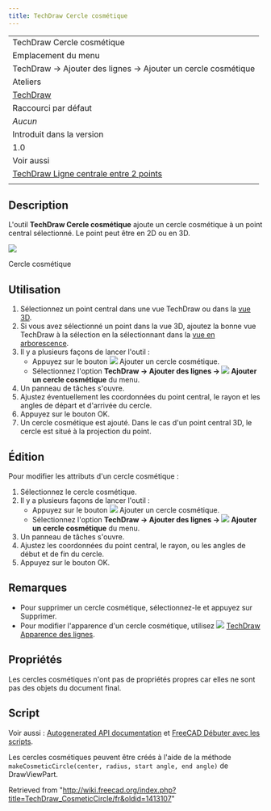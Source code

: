 ```yaml
---
title: TechDraw Cercle cosmétique
---
```

|  |
| --- |
| TechDraw Cercle cosmétique |
| Emplacement du menu |
| TechDraw → Ajouter des lignes → Ajouter un cercle cosmétique |
| Ateliers |
| [TechDraw](/TechDraw_Workbench/fr "TechDraw Workbench/fr") |
| Raccourci par défaut |
| *Aucun* |
| Introduit dans la version |
| 1.0 |
| Voir aussi |
| [TechDraw Ligne centrale entre 2 points](/TechDraw_2PointCosmeticLine/fr "TechDraw 2PointCosmeticLine/fr") |
|  |

## Description

L'outil **TechDraw Cercle cosmétique** ajoute un cercle cosmétique à un point central sélectionné. Le point peut être en 2D ou en 3D.

![](/images/CosmeticCircleSample.png)

Cercle cosmétique

## Utilisation

1. Sélectionnez un point central dans une vue TechDraw ou dans la [vue 3D](/3D_view/fr "3D view/fr").
2. Si vous avez sélectionné un point dans la vue 3D, ajoutez la bonne vue TechDraw à la sélection en la sélectionnant dans la [vue en arborescence](/Tree_view/fr "Tree view/fr").
3. Il y a plusieurs façons de lancer l'outil :
   * Appuyez sur le bouton ![](/images/TechDraw_CosmeticCircle.svg) Ajouter un cercle cosmétique.
   * Sélectionnez l'option **TechDraw → Ajouter des lignes → ![](/images/TechDraw_CosmeticCircle.svg) Ajouter un cercle cosmétique** du menu.
4. Un panneau de tâches s'ouvre.
5. Ajustez éventuellement les coordonnées du point central, le rayon et les angles de départ et d'arrivée du cercle.
6. Appuyez sur le bouton OK.
7. Un cercle cosmétique est ajouté. Dans le cas d'un point central 3D, le cercle est situé à la projection du point.

## Édition

Pour modifier les attributs d'un cercle cosmétique :

1. Sélectionnez le cercle cosmétique.
2. Il y a plusieurs façons de lancer l'outil :
   * Appuyez sur le bouton ![](/images/TechDraw_CosmeticCircle.svg) Ajouter un cercle cosmétique.
   * Sélectionnez l'option **TechDraw → Ajouter des lignes → ![](/images/TechDraw_CosmeticCircle.svg) Ajouter un cercle cosmétique** du menu.
3. Un panneau de tâches s'ouvre.
4. Ajustez les coordonnées du point central, le rayon, ou les angles de début et de fin du cercle.
5. Appuyez sur le bouton OK.

## Remarques

* Pour supprimer un cercle cosmétique, sélectionnez-le et appuyez sur Supprimer.
* Pour modifier l'apparence d'un cercle cosmétique, utilisez ![](/images/TechDraw_DecorateLine.svg) [TechDraw Apparence des lignes](/TechDraw_DecorateLine/fr "TechDraw DecorateLine/fr").

## Propriétés

Les cercles cosmétiques n'ont pas de propriétés propres car elles ne sont pas des objets du document final.

## Script

Voir aussi : [Autogenerated API documentation](https://freecad.github.io/SourceDoc/) et [FreeCAD Débuter avec les scripts](/FreeCAD_Scripting_Basics/fr "FreeCAD Scripting Basics/fr").

Les cercles cosmétiques peuvent être créés à l'aide de la méthode `makeCosmeticCircle(center, radius, start angle, end angle)` de DrawViewPart.

Retrieved from "<http://wiki.freecad.org/index.php?title=TechDraw_CosmeticCircle/fr&oldid=1413107>"